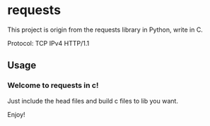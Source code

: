 # requests

This project is origin from the requests library in Python, write in C.

Protocol: TCP IPv4 HTTP/1.1

## Usage

### Welcome to requests in c!

Just include the head files and build c files to lib you want.

Enjoy!
